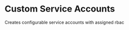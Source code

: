 Custom Service Accounts
===============================================================================
Creates configurable service accounts with assigned rbac